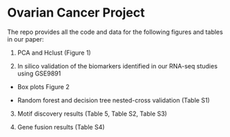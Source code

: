 # Ovarian Cancer Project

The repo provides all the code and data for the following figures and tables in our paper:

1. PCA and Hclust (Figure 1)

2. In silico validation of the biomarkers identified in our RNA-seq studies using GSE9891

- Box plots Figure 2

- Random forest and decision tree nested-cross validation (Table S1)

3. Motif discovery results (Table 5, Table S2, Table S3)

4. Gene fusion results (Table S4)
